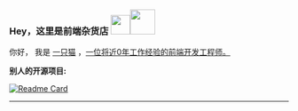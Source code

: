 ### Hey，这里是前端杂货店 <img src="https://tva1.sinaimg.cn/large/008eGmZEly1gov6vflvalg306p06igpe.gif" width="35px"><img src="https://tva1.sinaimg.cn/large/008eGmZEly1gov70ed0sng303g03g0sr.gif" width="45px">

你好， 我是 [一只猫](https://blog.csdn.net/weixin_42148729) ，[一位将近0年工作经验的前端开发工程师。](https://blog.csdn.net/weixin_42148729)

**别人的开源项目:**

[![Readme Card](https://github-readme-stats.vercel.app/api/pin/?username=mao2022&repo=chinese-xinhua)](https://github.com/mao2022/chinese-xinhua)

----------


